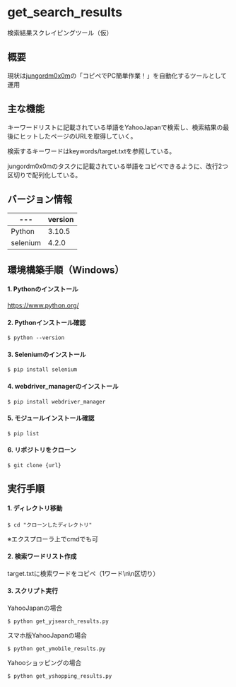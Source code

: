 # get_search_results
検索結果スクレイピングツール（仮）

## 概要
現状は[jungordm0x0m](https://crowdworks.jp/public/employers/1359924)の「コピペでPC簡単作業！」を自動化するツールとして運用

## 主な機能
キーワードリストに記載されている単語をYahooJapanで検索し、検索結果の最後にヒットしたページのURLを取得していく。

検索するキーワードはkeywords/target.txtを参照している。

jungordm0x0mのタスクに記載されている単語をコピペできるように、改行2つ区切りで配列化している。

## バージョン情報
|  ---      |  version  |
|  ----     |  ----     |
|  Python   |  3.10.5   |
|  selenium |  4.2.0    |

## 環境構築手順（Windows）
#### 1. Pythonのインストール
https://www.python.org/

#### 2. Pythonインストール確認
```shell
$ python --version
```

#### 3. Seleniumのインストール
```shell
$ pip install selenium
```

#### 4. webdriver_managerのインストール
```shell
$ pip install webdriver_manager
```

#### 5. モジュールインストール確認
```shell
$ pip list
```

#### 6. リポジトリをクローン
```shell
$ git clone {url}
```

## 実行手順
#### 1. ディレクトリ移動
```shell
$ cd "クローンしたディレクトリ"
```
※エクスプローラ上でcmdでも可

#### 2. 検索ワードリスト作成
target.txtに検索ワードをコピペ（1ワード\n\n区切り）

#### 3. スクリプト実行
YahooJapanの場合
```shell
$ python get_yjsearch_results.py
```
スマホ版YahooJapanの場合
```shell
$ python get_ymobile_results.py
```
Yahooショッピングの場合
```shell
$ python get_yshopping_results.py
```